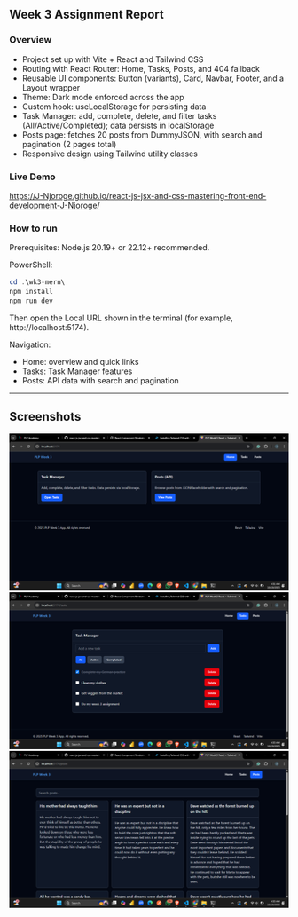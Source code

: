 ## Week 3 Assignment Report

### Overview
- Project set up with Vite + React and Tailwind CSS
- Routing with React Router: Home, Tasks, Posts, and 404 fallback
- Reusable UI components: Button (variants), Card, Navbar, Footer, and a Layout wrapper
- Theme: Dark mode enforced across the app
- Custom hook: useLocalStorage for persisting data
- Task Manager: add, complete, delete, and filter tasks (All/Active/Completed); data persists in localStorage
- Posts page: fetches 20 posts from DummyJSON, with search and pagination (2 pages total)
- Responsive design using Tailwind utility classes


### Live Demo
https://J-Njoroge.github.io/react-js-jsx-and-css-mastering-front-end-development-J-Njoroge/

### How to run
Prerequisites: Node.js 20.19+ or 22.12+ recommended.

PowerShell:
```powershell
cd .\wk3-mern\
npm install
npm run dev
```

Then open the Local URL shown in the terminal (for example, http://localhost:5174).

Navigation:
- Home: overview and quick links
- Tasks: Task Manager features
- Posts: API data with search and pagination

---

## Screenshots

![alt text](image.png)
![alt text](image-1.png)
![alt text](image-2.png)
